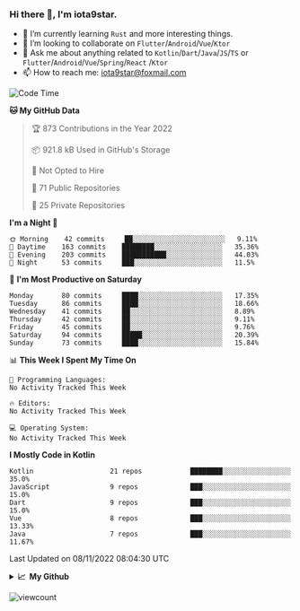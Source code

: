 ### Hi there 👋, I'm iota9star.

- 🌱 I’m currently learning `Rust` and more interesting things.
- 👯 I’m looking to collaborate on `Flutter`/`Android`/`Vue`/`Ktor`
- 💬 Ask me about anything related to `Kotlin`/`Dart`/`Java`/`JS`/`TS` or `Flutter`/`Android`/`Vue`/`Spring`/`React`
  /`Ktor`
- 📫 How to reach me: [iota9star@foxmail.com](iota9star@foxmail.com)



<!--START_SECTION:waka-->
![Code Time](http://img.shields.io/badge/Code%20Time-3%2C090%20hrs%2054%20mins-blue)

**🐱 My GitHub Data** 

> 🏆 873 Contributions in the Year 2022
 > 
> 📦 921.8 kB Used in GitHub's Storage 
 > 
> 🚫 Not Opted to Hire
 > 
> 📜 71 Public Repositories 
 > 
> 🔑 25 Private Repositories  
 > 
**I'm a Night 🦉** 

```text
🌞 Morning    42 commits     ██░░░░░░░░░░░░░░░░░░░░░░░   9.11% 
🌆 Daytime    163 commits    ████████░░░░░░░░░░░░░░░░░   35.36% 
🌃 Evening    203 commits    ███████████░░░░░░░░░░░░░░   44.03% 
🌙 Night      53 commits     ███░░░░░░░░░░░░░░░░░░░░░░   11.5%

```
📅 **I'm Most Productive on Saturday** 

```text
Monday       80 commits     ████░░░░░░░░░░░░░░░░░░░░░   17.35% 
Tuesday      86 commits     ████░░░░░░░░░░░░░░░░░░░░░   18.66% 
Wednesday    41 commits     ██░░░░░░░░░░░░░░░░░░░░░░░   8.89% 
Thursday     42 commits     ██░░░░░░░░░░░░░░░░░░░░░░░   9.11% 
Friday       45 commits     ██░░░░░░░░░░░░░░░░░░░░░░░   9.76% 
Saturday     94 commits     █████░░░░░░░░░░░░░░░░░░░░   20.39% 
Sunday       73 commits     ████░░░░░░░░░░░░░░░░░░░░░   15.84%

```


📊 **This Week I Spent My Time On** 

```text
💬 Programming Languages: 
No Activity Tracked This Week

🔥 Editors: 
No Activity Tracked This Week

💻 Operating System: 
No Activity Tracked This Week

```

**I Mostly Code in Kotlin** 

```text
Kotlin                   21 repos            ████████░░░░░░░░░░░░░░░░░   35.0% 
JavaScript               9 repos             ███░░░░░░░░░░░░░░░░░░░░░░   15.0% 
Dart                     9 repos             ███░░░░░░░░░░░░░░░░░░░░░░   15.0% 
Vue                      8 repos             ███░░░░░░░░░░░░░░░░░░░░░░   13.33% 
Java                     7 repos             ███░░░░░░░░░░░░░░░░░░░░░░   11.67%

```



 Last Updated on 08/11/2022 08:04:30 UTC
<!--END_SECTION:waka-->

<details>
  <summary><b>📈&nbsp;&nbsp;My Github</b></summary>
  <br>
  <img src='https://github-profile-trophy.vercel.app/?username=iota9star'>
  <img src='https://bad-apple-github-readme.vercel.app/api?show_bg=1&username=iota9star&hide_title=true'>
  <img src='http://cr-skills-chart-widget.azurewebsites.net/api/api?username=iota9star'>
</details>


![viewcount](https://count.getloli.com/get/@iota9star?theme=rule34)
